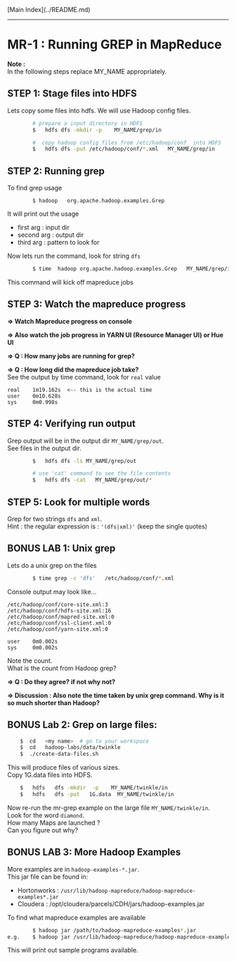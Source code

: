 <link rel='stylesheet' href='../assets/css/main.css'/>
[Main Index](../README.md)

-----

# MR-1 : Running GREP in MapReduce

**Note :**  
In the following steps replace MY_NAME appropriately.

## STEP 1: Stage files into HDFS
Lets copy some files into hdfs. We will use Hadoop config files.

```bash
        # prepare a input directory in HDFS
        $   hdfs dfs -mkdir -p    MY_NAME/grep/in

        #  copy hadoop config files from /etc/hadoop/conf  into HDFS
        $   hdfs dfs -put /etc/hadoop/conf/*.xml   MY_NAME/grep/in
```

## STEP 2: Running grep
To find grep usage
```
        $ hadoop   org.apache.hadoop.examples.Grep
```

It will print out the usage
- first arg : input dir
- second arg : output dir
- third arg : pattern to look for

Now lets run the command, look for string `dfs`
```bash
        $ time  hadoop org.apache.hadoop.examples.Grep   MY_NAME/grep/in   MY_NAME/grep/out   'dfs'
```
This command will kick off mapreduce jobs


## STEP 3: Watch the mapreduce progress
**=> Watch Mapreduce progress on console**  

**=> Also watch the job progress in YARN UI (Resource Manager UI)  or Hue UI**

**=> Q : How many jobs are running for grep?**  

**=> Q : How long did the mapreduce job take?**  
See the output by time command, look for `real` value
```console
real    1m19.162s  <-- this is the actual time
user    0m10.628s
sys     0m0.998s
```


## STEP 4: Verifying run output
Grep output will be in the output dir `MY_NAME/grep/out`.   
See files in the output dir.

```bash
        $   hdfs dfs -ls MY_NAME/grep/out

        # use 'cat' command to see the file contents
        $   hdfs dfs -cat   MY_NAME/grep/out/*
```


## STEP 5:  Look for multiple words
Grep for two strings `dfs` and `xml`.   
Hint : the regular expression is :  `'(dfs|xml)'`  (keep the single quotes)


## BONUS LAB 1: Unix grep
Lets do a unix grep on the files
```bash
        $ time grep -c 'dfs'   /etc/hadoop/conf/*.xml
```

Console output may look like...
```console
/etc/hadoop/conf/core-site.xml:3
/etc/hadoop/conf/hdfs-site.xml:16
/etc/hadoop/conf/mapred-site.xml:0
/etc/hadoop/conf/ssl-client.xml:0
/etc/hadoop/conf/yarn-site.xml:0

user    0m0.002s
sys     0m0.002s
```

Note the count.  
What is the count from Hadoop grep?  

**=> Q :  Do they agree?  if not why not?**  

**=> Discussion : Also note the time taken by unix grep command.  Why is it so much shorter than Hadoop?**  



## BONUS Lab 2: Grep on large files:
```bash
    $  cd   <my name>  # go to your workspace
    $  cd   hadoop-labs/data/twinkle
    $  ./create-data-files.sh
```

This will produce files of various sizes.  
Copy 1G.data files into HDFS.
```bash
    $   hdfs   dfs -mkdir  -p    MY_NAME/twinkle/in
    $   hdfs   dfs -put   1G.data  MY_NAME/twinkle/in
```

Now re-run the mr-grep example on the large file  `MY_NAME/twinkle/in`.    
Look for the word `diamond`.  
How many Maps are launched ?  
Can you figure out why?  

## BONUS LAB 3: More Hadoop Examples
More examples are in `hadoop-examples-*.jar`.   
This jar file can be  found in:
- Hortonworks :  `/usr/lib/hadoop-mapreduce/hadoop-mapreduce-examples*.jar`
- Cloudera : /opt/cloudera/parcels/CDH/jars/hadoop-examples.jar

To find what mapreduce examples are available
```bash
        $ hadoop jar /path/to/hadoop-mapreduce-examples*.jar
e.g.    $ hadoop jar /usr/lib/hadoop-mapreduce/hadoop-mapreduce-examples*.jar  
```

This will print out sample programs available.
